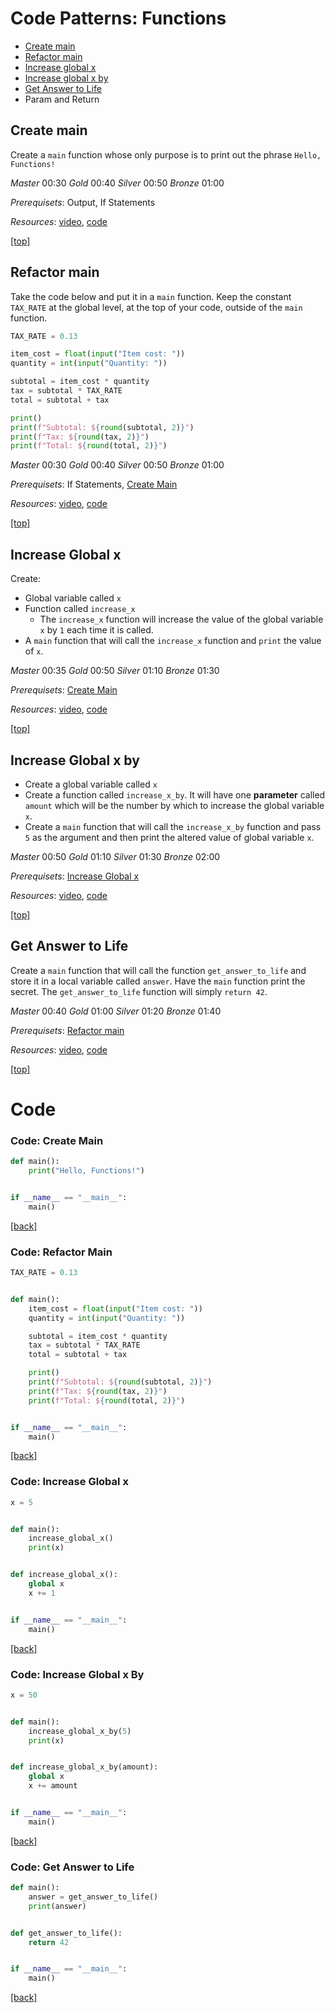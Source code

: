 # Code Patterns: Functions
- [Create main](#create-main)
- [Refactor main](#refactor-main)
- [Increase global x](#increase-global-x)
- [Increase global x by](#increase-global-x-by)
- [Get Answer to Life](#get-answer-to-life)
- Param and Return

## Create main
Create a `main` function whose only purpose is to print out the phrase `Hello, Functions!`

*Master*  00:30
*Gold*    00:40
*Silver*  00:50
*Bronze*  01:00

*Prerequisets*:
Output,
If Statements

*Resources*: [video](https://youtu.be/hx3W2aiv14c), [code](#code-create-main)

[[top]](#)

## Refactor main
Take the code below and put it in a `main` function. Keep the constant `TAX_RATE` at the global level, at the top of your code, outside of the `main` function.

```python
TAX_RATE = 0.13 

item_cost = float(input("Item cost: "))
quantity = int(input("Quantity: "))

subtotal = item_cost * quantity
tax = subtotal * TAX_RATE
total = subtotal + tax

print()
print(f"Subtotal: ${round(subtotal, 2)}")
print(f"Tax: ${round(tax, 2)}")
print(f"Total: ${round(total, 2)}")
```

*Master*  00:30
*Gold*    00:40
*Silver*  00:50
*Bronze*  01:00

*Prerequisets*:
If Statements,
[Create Main](#create-main)

*Resources*: [video](https://youtu.be/ISSPKc1YMFw), [code](#code-refactor-main)

[[top]](#)

## Increase Global x
Create:
- Global variable called `x`
- Function called `increase_x`
    - The `increase_x` function will increase the value of the global variable `x` by `1` each time it is called.
- A `main` function that will call the `increase_x` function and `print` the value of `x`.

*Master*  00:35
*Gold*    00:50
*Silver*  01:10
*Bronze*  01:30

*Prerequisets*:
[Create Main](#create-main)

*Resources*: [video](https://youtu.be/rHf7JbtLJVk), [code](#code-increase-global-x)

[[top]](#)


## Increase Global x by
- Create a global variable called `x`
- Create a function called `increase_x_by`. It will have one **parameter** called `amount` which will be the number by which to increase the global variable `x`.
- Create a `main` function that will call the `increase_x_by` function and pass `5` as the argument and then print the altered value of global variable `x`.

*Master*  00:50
*Gold*    01:10
*Silver*  01:30
*Bronze*  02:00

*Prerequisets*:
[Increase Global x](#increase-global-x)

*Resources*: [video](https://youtu.be/BJTKpFjSoNk), [code](#code-increase-global-x-by)

[[top]](#)

## Get Answer to Life
Create a `main` function that will call the function `get_answer_to_life` and store it in a local variable called `answer`. Have the `main` function print the secret. The `get_answer_to_life` function will simply `return 42`.

*Master*  00:40
*Gold*    01:00
*Silver*  01:20
*Bronze*  01:40

*Prerequisets*:
[Refactor main](#refactor-main)

*Resources*: [video](https://youtu.be/oM1AE7s7UvU), [code](#code-get-answer-to-life)

[[top]](#)


# Code
### Code: Create Main
```python
def main():
    print("Hello, Functions!")


if __name__ == "__main__":
    main()
```
[[back]](#create-main)


### Code: Refactor Main
```python
TAX_RATE = 0.13 


def main():
    item_cost = float(input("Item cost: "))
    quantity = int(input("Quantity: "))

    subtotal = item_cost * quantity
    tax = subtotal * TAX_RATE
    total = subtotal + tax

    print()
    print(f"Subtotal: ${round(subtotal, 2)}")
    print(f"Tax: ${round(tax, 2)}")
    print(f"Total: ${round(total, 2)}")


if __name__ == "__main__":
    main()
```
[[back]](#refactor-main)


### Code: Increase Global x
```python
x = 5


def main():
    increase_global_x()
    print(x)


def increase_global_x():
    global x
    x += 1


if __name__ == "__main__":
    main()
```
[[back]](#increase-global-x)


### Code: Increase Global x By
```python
x = 50


def main():
    increase_global_x_by(5)
    print(x)


def increase_global_x_by(amount):
    global x
    x += amount


if __name__ == "__main__":
    main()
```
[[back]](#increase-global-x-by)


### Code: Get Answer to Life
```python
def main():
    answer = get_answer_to_life()
    print(answer)


def get_answer_to_life():
    return 42


if __name__ == "__main__":
    main()
```
[[back]](#get-answer-to-life)

